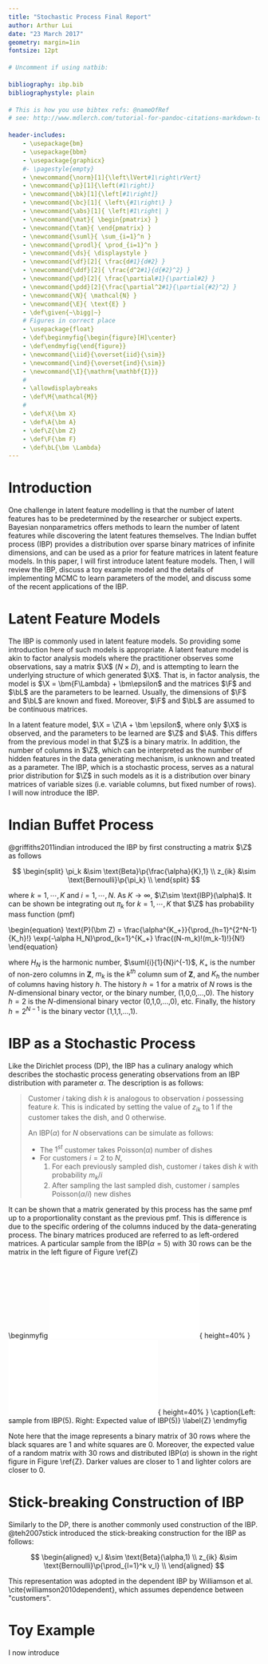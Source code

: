 ```yaml
---
title: "Stochastic Process Final Report"
author: Arthur Lui
date: "23 March 2017"
geometry: margin=1in
fontsize: 12pt

# Uncomment if using natbib:

bibliography: ibp.bib
bibliographystyle: plain 

# This is how you use bibtex refs: @nameOfRef
# see: http://www.mdlerch.com/tutorial-for-pandoc-citations-markdown-to-latex.html

header-includes: 
    - \usepackage{bm}
    - \usepackage{bbm}
    - \usepackage{graphicx}
    #- \pagestyle{empty}
    - \newcommand{\norm}[1]{\left\lVert#1\right\rVert}
    - \newcommand{\p}[1]{\left(#1\right)}
    - \newcommand{\bk}[1]{\left[#1\right]}
    - \newcommand{\bc}[1]{ \left\{#1\right\} }
    - \newcommand{\abs}[1]{ \left|#1\right| }
    - \newcommand{\mat}{ \begin{pmatrix} }
    - \newcommand{\tam}{ \end{pmatrix} }
    - \newcommand{\suml}{ \sum_{i=1}^n }
    - \newcommand{\prodl}{ \prod_{i=1}^n }
    - \newcommand{\ds}{ \displaystyle }
    - \newcommand{\df}[2]{ \frac{d#1}{d#2} }
    - \newcommand{\ddf}[2]{ \frac{d^2#1}{d{#2}^2} }
    - \newcommand{\pd}[2]{ \frac{\partial#1}{\partial#2} }
    - \newcommand{\pdd}[2]{\frac{\partial^2#1}{\partial{#2}^2} }
    - \newcommand{\N}{ \mathcal{N} }
    - \newcommand{\E}{ \text{E} }
    - \def\given{~\bigg|~}
    # Figures in correct place
    - \usepackage{float}
    - \def\beginmyfig{\begin{figure}[H]\center}
    - \def\endmyfig{\end{figure}}
    - \newcommand{\iid}{\overset{iid}{\sim}}
    - \newcommand{\ind}{\overset{ind}{\sim}}
    - \newcommand{\I}{\mathrm{\mathbf{I}}}
    #
    - \allowdisplaybreaks
    - \def\M{\mathcal{M}}
    #
    - \def\X{\bm X}
    - \def\A{\bm A}
    - \def\Z{\bm Z}
    - \def\F{\bm F}
    - \def\bL{\bm \Lambda}
---
```


# Introduction

One challenge in latent feature modelling is that the number of latent features
has to be predetermined by the researcher or subject experts. Bayesian
nonparametrics offers methods to learn the number of latent features while
discovering the latent features themselves.  The Indian buffet process (IBP)
provides a distribution over sparse binary matrices of infinite dimensions, and
can be used as a prior for feature matrices in latent feature models.
In this paper, I will first introduce latent feature models. Then, I will
review the IBP, discuss a toy example model and the details of implementing
MCMC to learn parameters of the model, and discuss some of the recent
applications of the IBP.


# Latent Feature Models

The IBP is commonly used in latent feature models. So providing some
introduction here of such models is appropriate. A latent feature model is akin
to factor analysis models where the practitioner observes some observations,
say a matrix $\X$ ($N\times D$), and is attempting to learn the underlying
structure of which generated $\X$. That is, in factor analysis, the model is
$\X = \bm{F\Lambda} + \bm\epsilon$ and the matrices $\F$ and $\bL$
are the parameters to be learned. Usually, the dimensions of $\F$ and $\bL$
are known and fixed. Moreover, $\F$ and $\bL$ are assumed to be continuous
matrices.

In a latent feature model, $\X = \Z\A + \bm \epsilon$, where only $\X$ is
observed, and the parameters to be learned are $\Z$ and $\A$. This differs
from the previous model in that $\Z$ is a binary matrix. In addition, the 
number of columns in $\Z$, which can be interpreted as the number of 
hidden features in the data generating mechanism, is unknown and treated
as a parameter. The IBP, which is a stochastic process, serves as a natural
prior distribution for $\Z$ in such models as it is a distribution over binary
matrices of variable sizes (i.e. variable columns, but fixed number of rows).
I will now introduce the IBP.

# Indian Buffet Process

@griffiths2011indian introduced the IBP by first constructing a matrix $\Z$ 
as follows

$$
\begin{split}
\pi_k &\sim \text{Beta}\p{\frac{\alpha}{K},1} \\
z_{ik} &\sim \text{Bernoulli}\p{\pi_k} \\
\end{split}
$$

where $k=1,\cdots,K$ and $i=1,\cdots,N$. As $K\rightarrow\infty$, 
$\Z\sim \text{IBP}(\alpha)$. It can be shown be integrating out $\pi_k$
for $k=1,\cdots,K$ that $\Z$ has probability mass function (pmf) 

\begin{equation}
\text{P}(\bm Z) = \frac{\alpha^{K_+}}{\prod_{h=1}^{2^N-1} 
                        {K_h}!} 
                        \exp\{-\alpha H_N\}\prod_{k=1}^{K_+}
                                     \frac{(N-m_k)!(m_k-1)!}{N!}
\end{equation}

where $H_N$ is the harmonic number, $\suml{i}{1}{N}i^{-1}$, $K_+$ is the number
of non-zero columns in $\bm Z$, $m_k$ is the $k^{th}$ column sum of $\bm Z$,
and $K_h$ the number of columns having history $h$. The history $h=1$ for a
matrix of $N$ rows is the $N$-dimensional binary vector, or the binary number,
(1,0,0,...,0).  The history $h=2$ is the $N$-dimensional binary vector
(0,1,0,...,0), etc. Finally, the history $h=2^{N-1}$ is the binary vector
(1,1,1,...,1).

# IBP as a Stochastic Process

Like the Dirichlet process (DP), the IBP has a culinary analogy which describes
the stochastic process generating observations from an IBP distribution with
parameter $\alpha$. The description is as follows:

> Customer $i$ taking dish $k$ is analogous to 
> observation $i$ possessing feature $k$. This is indicated by setting the value of
> $z_{ik}$ to 1 if the customer takes the dish, and 0 otherwise.
> 
> An IBP$(\alpha)$ for $N$ observations can be simulate as follows:
> 
> - The $1^{st}$ customer takes Poisson($\alpha$) number of dishes
> - For customers $i=2 \text{ to } N$,
>     1. For each previously sampled dish,
>        customer $i$ takes dish $k$ with probability $m_k / i$
>     2. After sampling the last sampled dish, customer $i$ samples 
>        Poisson($\alpha/i$) new dishes
> 

It can be shown that a matrix generated by this process has the same pmf up to
a proportionality constant as the previous pmf. This is difference is due to
the specific ordering of the columns induced by the data-generating process.
The binary matrices produced are referred to as left-ordered matrices. A
particular sample from the IBP$(\alpha=5)$ with 30 rows can be the matrix in
the left figure of Figure \ref{Z}

\beginmyfig
![Sample from IBP](../img/Z.pdf){ height=40% }
![Expected value of IBP(5)](../img/EZ.pdf){ height=40% }
\caption{Left: sample from IBP(5). Right: Expected value of IBP(5)}
\label{Z}
\endmyfig

Note here that the image represents a binary matrix of 30 rows where the
black squares are 1 and white squares are 0. Moreover, the expected value
of a random matrix with 30 rows and distributed IBP($\alpha$) is shown 
in the right figure in Figure \ref{Z}. Darker values are closer to 1 and lighter
colors are closer to 0.

# Stick-breaking Construction of IBP

Similarly to the DP, there is another commonly used construction of the IBP.
@teh2007stick introduced the stick-breaking construction for the IBP as follows:

$$
\begin{aligned}
  v_l &\sim \text{Beta}(\alpha,1) \\
  z_{ik} &\sim \text{Bernoulli}\p{\prod_{l=1}^k v_l} \\
\end{aligned}
$$

This representation was adopted in the dependent IBP by Williamson et al.
\cite{williamson2010dependent}, which assumes dependence between "customers".

# Toy Example

I now introduce


